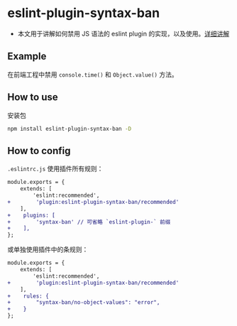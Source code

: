 # eslint-plugin-syntax-ban

* 本文用于讲解如何禁用 JS 语法的 eslint plugin 的实现，以及使用。[详细讲解](https://juejin.im/post/5d91be23f265da5ba532a07e)

## Example
在前端工程中禁用 `console.time()` 和 `Object.value()` 方法。

## How to use
安装包
```bash
npm install eslint-plugin-syntax-ban -D
```

## How to config
`.eslintrc.js`
使用插件所有规则：
```diff
module.exports = {
    extends: [
        'eslint:recommended',
+        'plugin:eslint-plugin-syntax-ban/recommended'
    ],
+    plugins: [
+        'syntax-ban' // 可省略 `eslint-plugin-` 前缀
+    ],
};
```

或单独使用插件中的条规则：
```diff
module.exports = {
    extends: [
        'eslint:recommended',
+        'plugin:eslint-plugin-syntax-ban/recommended'
    ],
+    rules: {
+        "syntax-ban/no-object-values": "error",
+    }
};
```